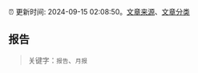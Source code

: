 :alarm_clock: 更新时间: 2024-09-15 02:08:50。[文章来源](/README.md)、[文章分类](/TAGS.md)

## 报告


> 关键字：`报告`、`月报`



